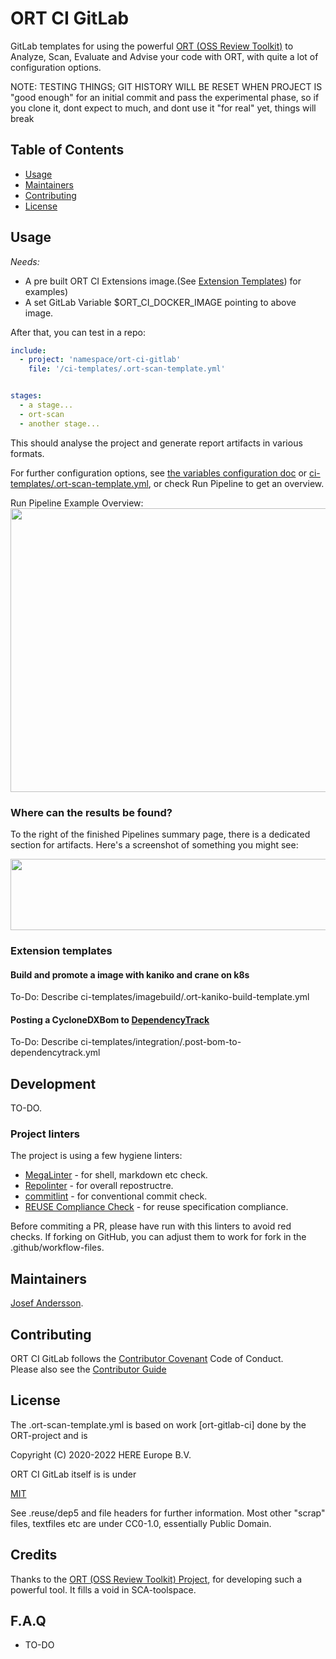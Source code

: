 <!--
SPDX-FileCopyrightText: 2022 Josef Andersson

SPDX-License-Identifier: CC0-1.0
-->

# ORT CI GitLab

GitLab templates for using the powerful [ORT (OSS Review Toolkit)](https://github.com/oss-review-toolkit/ort) to Analyze, Scan, Evaluate and Advise your code with ORT, with quite a lot of configuration options.

NOTE: TESTING THINGS; GIT HISTORY WILL BE RESET WHEN PROJECT IS "good enough" for an initial commit and pass the experimental phase, so if you clone it, dont expect to much, and dont use it "for real" yet, things will break

## Table of Contents

- [Usage](#usage)
- [Maintainers](#maintainers)
- [Contributing](#contributing)
- [License](#license)

## Usage

*Needs:*
- A pre built ORT CI Extensions image.(See [Extension Templates](#extension-templates)) for examples)
- A set GitLab Variable $ORT_CI_DOCKER_IMAGE pointing to above image.

After that, you can test in a repo:


```yaml
include: 
  - project: 'namespace/ort-ci-gitlab'
    file: '/ci-templates/.ort-scan-template.yml'


stages:
  - a stage...
  - ort-scan
  - another stage...
```
This should analyse the project and generate report artifacts in various formats.


For further configuration options, see [the variables configuration doc](https://github.com/janderssonse/ort-ci-base/blob/main/docs/variables.adoc) or [ci-templates/.ort-scan-template.yml](ci-templates/.ort-scan-template.yml), or check Run Pipeline to get an overview.

Run Pipeline Example Overview:  
<img src="https://user-images.githubusercontent.com/37870813/165504825-397424a9-0799-4fcf-ab8d-56e48c1fc6ca.png" width="700" height="454">

### Where can the results be found?

To the right of the finished Pipelines summary page, there is a dedicated section for artifacts. Here's a screenshot of something you might see:

<img src="https://user-images.githubusercontent.com/37870813/165504185-959f2c80-b646-4093-9ed5-be9b8a5f87b3.png" width="700" height="114">

### Extension templates

#### Build and promote a image with kaniko and crane on k8s

To-Do: Describe ci-templates/imagebuild/.ort-kaniko-build-template.yml

#### Posting a CycloneDXBom to [DependencyTrack](https://dependencytrack.org/)

To-Do: Describe ci-templates/integration/.post-bom-to-dependencytrack.yml

## Development

TO-DO.


### Project linters

The project is using a few hygiene linters:

- [MegaLinter](https://megalinter.github.io/latest/) - for shell, markdown etc check.
- [Repolinter](https://github.com/todogroup/repolinter) - for overall repostructre.
- [commitlint](https://github.com/conventional-changelog/commitlint) - for conventional commit check.
- [REUSE Compliance Check](https://github.com/fsfe/reuse-action) - for reuse specification compliance.

Before commiting a PR, please have run with this linters to avoid red checks. If forking on GitHub, you can adjust them to work for fork in the .github/workflow-files.

## Maintainers

[Josef Andersson](https://github.com/janderssonse).

## Contributing

ORT CI GitLab follows the [Contributor Covenant](http://contributor-covenant.org/version/1/3/0/) Code of Conduct.  
Please also see the [Contributor Guide](docs/CONTRIBUTING.adoc)

## License

The .ort-scan-template.yml is based on work [ort-gitlab-ci] done by the ORT-project and is

Copyright (C) 2020-2022 HERE Europe B.V.

ORT CI GitLab itself is is under

[MIT](LICENSE)

See .reuse/dep5 and file headers for further information.
Most other "scrap" files, textfiles etc are under CC0-1.0, essentially Public Domain.

## Credits

Thanks to the [ORT (OSS Review Toolkit) Project](https://github.com/oss-review-toolkit/ort), for developing such a powerful tool. It fills a void in SCA-toolspace.

## F.A.Q

* TO-DO
